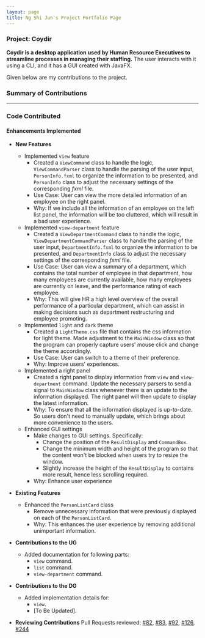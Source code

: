 ```yaml
---
layout: page
title: Ng Shi Jun's Project Portfolio Page
---
```


### Project: Coydir

**Coydir is a desktop application used by Human Resource Executives to streamline processes in managing their staffing.** The user interacts with it using a CLI, and it has a GUI created with JavaFX.

Given below are my contributions to the project.

### Summary of Contributions

---

### Code Contributed

#### Enhancements Implemented

- **New Features**
  - Implemented `view` feature
    - Created a `ViewCommand` class to handle the logic, `ViewCommandParser` class to handle the parsing of the user input, `PersonInfo.fxml` to organize the information to be presented, and `PersonInfo` class to adjust the necessary settings of the corresponding _fxml_ file.
    - Use Case: User can view the more detailed information of an employee on the right panel.
    - Why: If we include all the information of an employee on the left list panel, the information will be too cluttered, which will result in a bad user experience.
  - Implemented `view-department` feature
    - Created a `ViewDepartmentCommand` class to handle the logic, `ViewDepartmentCommandParser` class to handle the parsing of the user input, `DepartmentInfo.fxml` to organize the information to be presented, and `DepartmentInfo` class to adjust the necessary settings of the corresponding _fxml_ file.
    - Use Case: User can view a summary of a department, which contains the total number of employee in that department, how many employees are currently available, how many employees are currently on leave, and the performance rating of each employee.
    - Why: This will give HR a high level overview of the overall performance of a particular department, which can assist in making decisions such as department restructuring and employee promoting.
  - Implemented `light` and `dark` theme
    - Created a `LightTheme.css` file that contains the css information for light theme. Made adjustment to the `MainWindow` class so that the program can properly capture users' mouse click and change the theme accordingly.
    - Use Case: User can switch to a theme of their preference.
    - Why: Improve users' experiences.
  - Implemented a right panel
    - Created a right panel to display information from `view` and `view-department` command. Update the necessary parsers to send a signal to `MainWindow` class whenever there is an update to the information displayed. The right panel will then update to display the latest information.
    - Why: To ensure that all the information displayed is up-to-date. So users don't need to manually update, which brings about more convenience to the users.
  - Enhanced GUI settings
    - Make changes to GUI settings. Specifically:
      - Change the position of the `ResultDisplay` and `CommandBox`.
      - Change the minimum width and height of the program so that the content won't be blocked when users try to resize the window.
      - Slightly increase the height of the `ResultDisplay` to contains more result, hence less scrolling required.
    - Why: Enhance user experience
- **Existing Features**
  - Enhanced the `PersonListCard` class
    - Remove unnecessary information that were previously displayed on each of the `PersonListCard`.
    - Why: This enhances the user experience by removing additional unimportant information.

- **Contributions to the UG**
  - Added documentation for following parts:
    - `view` command.
    - `list` command.
    - `view-department` command.

- **Contributions to the DG**
  - Added implementation details for:
    - `view`.
    - [To Be Updated].

- **Reviewing Contributions**
  Pull Requests reviewed:
  [#82](https://github.com/AY2223S1-CS2103T-T15-1/tp/pull/82),
  [#83](https://github.com/AY2223S1-CS2103T-T15-1/tp/pull/83),
  [#92](https://github.com/AY2223S1-CS2103T-T15-1/tp/pull/92),
  [#126](https://github.com/AY2223S1-CS2103T-T15-1/tp/pull/126),
  [#244](https://github.com/AY2223S1-CS2103T-T15-1/tp/pull/244)
